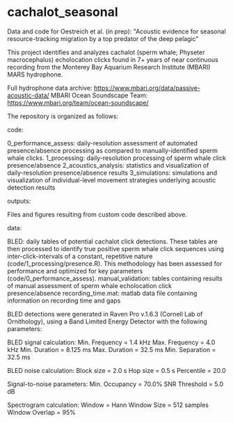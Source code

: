 # cachalot_seasonal

Data and code for Oestreich et al. (in prep): "Acoustic evidence for seasonal resource-tracking migration by a top predator of the deep pelagic"

This project identifies and analyzes cachalot (sperm whale; Physeter macrocephalus) echolocation clicks found in 7+ years of near continuous recording from the Monterey Bay Aquarium Research Institute (MBARI) MARS hydrophone.

Full hydrophone data archive: https://www.mbari.org/data/passive-acoustic-data/
MBARI Ocean Soundscape Team: https://www.mbari.org/team/ocean-soundscape/

The repository is organized as follows:

code:

0_performance_assess: daily-resolution assessment of automated presence/absence processing as compared to manually-identified sperm whale clicks.
1_processing: daily-resolution processing of sperm whale click presence/absence
2_acoustics_analysis: statistics and visualization of daily-resolution presence/absence results
3_simulations: simulations and visualization of individual-level movement strategies underlying acoustic detection results

outputs: 

Files and figures resulting from custom code described above.

data: 

BLED: daily tables of potential cachalot click detections. These tables are then processed to identify true positive sperm whale click sequences using inter-click-intervals of a constant, repetitive nature (code/1_processing/presence.R). This methodology has been assessed for performance and optimized for key parameters (code/0_performance_assess). 
manual_validation: tables containing results of manual assessment of sperm whale echolocation click presence/absence
recording_time.mat: matlab data file containing information on recording time and gaps


BLED detections were generated in Raven Pro v.1.6.3 (Cornell Lab of Ornithology), using a Band Limited Energy Detector with the following parameters:

BLED signal calculation:
Min. Frequency = 1.4 kHz
Max. Frequency = 4.0 kHz
Min. Duration = 8.125 ms
Max. Duration = 32.5 ms
Min. Separation = 32.5 ms

BLED noise calculation:
Block size = 2.0 s
Hop size = 0.5 s
Percentile = 20.0

Signal-to-noise parameters:
Min. Occupancy = 70.0%
SNR Threshold = 5.0 dB

Spectrogram calculation:
Window = Hann
Window Size = 512 samples
Window Overlap = 95%